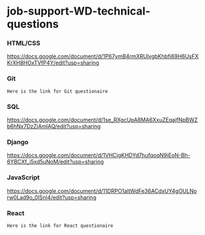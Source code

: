 # job-support-WD-technical-questions

### HTML/CSS
https://docs.google.com/document/d/1P67ymB4rmXRUlvgbKhbfi69H6UsFXKrXH8HOxTVfP4Y/edit?usp=sharing
### Git
```
Here is the link for Git questionaire
```
### SQL
https://docs.google.com/document/d/1se_RXgcUpA8MA6XxuZEqajfNpBWZb6hNx7DzZiAmlAQ/edit?usp=sharing

### Django
https://docs.google.com/document/d/1VHCjgKHDYd7hufqoqN9iEoN-Bh-6YBCXf_i5xd5uNoM/edit?usp=sharing
### JavaScript

https://docs.google.com/document/d/11DRPO1altWdFe36ACdxUY4gOULNorw0Lad9o_0lSnI4/edit?usp=sharing

### React
```
Here is the link for React questionaire
```
